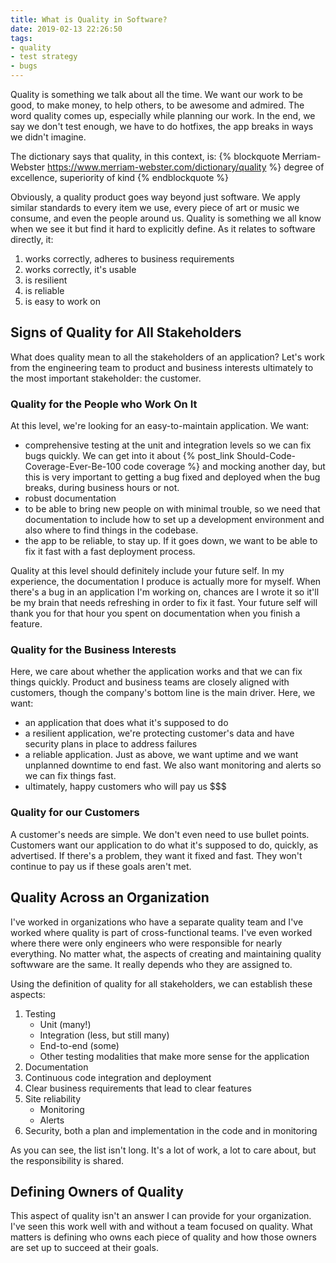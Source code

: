 ```yaml
---
title: What is Quality in Software?
date: 2019-02-13 22:26:50
tags: 
- quality
- test strategy
- bugs
---
```

Quality is something we talk about all the time. We want our work to be good, to make money, to help others, to be awesome and admired. The word quality comes up, especially while planning our work. In the end, we say we don't test enough, we have to do hotfixes, the app breaks in ways we didn't imagine.

The dictionary says that quality, in this context, is:
{% blockquote Merriam-Webster https://www.merriam-webster.com/dictionary/quality %}
degree of excellence, superiority of kind
{% endblockquote %}

Obviously, a quality product goes way beyond just software. We apply similar standards to every item we use, every piece of art or music we consume, and even the people around us. Quality is something we all know when we see it but find it hard to explicitly define. As it relates to software directly, it:
<!-- more -->
1. works correctly, adheres to business requirements
1. works correctly, it's usable
1. is resilient
1. is reliable
1. is easy to work on

## Signs of Quality for All Stakeholders
What does quality mean to all the stakeholders of an application? Let's work from the engineering team to product and business interests ultimately to the most important stakeholder: the customer.

### Quality for the People who Work On It
At this level, we're looking for an easy-to-maintain application. We want:
* comprehensive testing at the unit and integration levels so we can fix bugs quickly. We can get into it about {% post_link Should-Code-Coverage-Ever-Be-100 code coverage %} and mocking another day, but this is very important to getting a bug fixed and deployed when the bug breaks, during business hours or not.
* robust documentation
* to be able to bring new people on with minimal trouble, so we need that documentation to include how to set up a development environment and also where to find things in the codebase. 
* the app to be reliable, to stay up. If it goes down, we want to be able to fix it fast with a fast deployment process.

Quality at this level should definitely include your future self. In my experience, the documentation I produce is actually more for myself. When there's a bug in an application I'm working on, chances are I wrote it so it'll be my brain that needs refreshing in order to fix it fast. Your future self will thank you for that hour you spent on documentation when you finish a feature.

### Quality for the Business Interests
Here, we care about whether the application works and that we can fix things quickly. Product and business teams are closely aligned with customers, though the company's bottom line is the main driver. Here, we want:

* an application that does what it's supposed to do
* a resilient application, we're protecting customer's data and have security plans in place to address failures
* a reliable application. Just as above, we want uptime and we want unplanned downtime to end fast. We also want monitoring and alerts so we can fix things fast.
* ultimately, happy customers who will pay us $$$

### Quality for our Customers
A customer's needs are simple. We don't even need to use bullet points. Customers want our application to do what it's supposed to do, quickly, as advertised. If there's a problem, they want it fixed and fast. They won't continue to pay us if these goals aren't met.

## Quality Across an Organization
I've worked in organizations who have a separate quality team and I've worked where quality is part of cross-functional teams. I've even worked where there were only engineers who were responsible for nearly everything. No matter what, the aspects of creating and maintaining quality softwware are the same. It really depends who they are assigned to.

Using the definition of quality for all stakeholders, we can establish these aspects:
1. Testing
    * Unit (many!)
    * Integration (less, but still many)
    * End-to-end (some)
    * Other testing modalities that make more sense for the application
1. Documentation
1. Continuous code integration and deployment
1. Clear business requirements that lead to clear features
1. Site reliability
    * Monitoring
    * Alerts
1. Security, both a plan and implementation in the code and in monitoring

As you can see, the list isn't long. It's a lot of work, a lot to care about, but the responsibility is shared.

## Defining Owners of Quality
This aspect of quality isn't an answer I can provide for your organization. I've seen this work well with and without a team focused on quality. What matters is defining who owns each piece of quality and how those owners are set up to succeed at their goals.